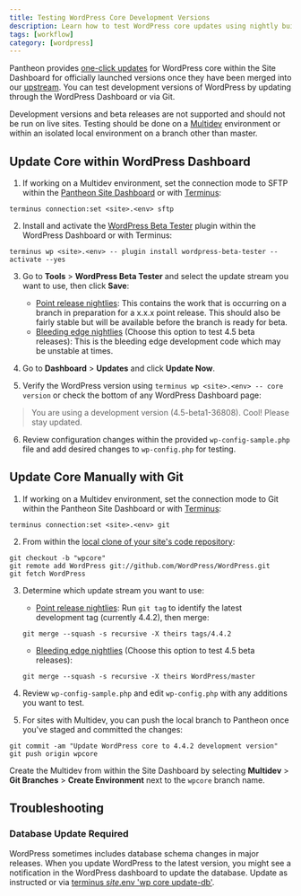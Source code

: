 ```yaml
---
title: Testing WordPress Core Development Versions
description: Learn how to test WordPress core updates using nightly builds of the current release or bleeding edge.
tags: [workflow]
category: [wordpress]
---
```

Pantheon provides [one-click updates](/core-updates/) for WordPress core within the Site Dashboard for officially launched versions once they have been merged into our [upstream](https://github.com/pantheon-systems/WordPress). You can test development versions of WordPress by updating through the WordPress Dashboard or via Git.

<Alert title="Warning" type="danger">

Development versions and beta releases are not supported and should not be run on live sites. Testing should be done on a [Multidev](/multidev/) environment or within an isolated local environment on a branch other than master.

</Alert>

## Update Core within WordPress Dashboard
1. If working on a Multidev environment, set the connection mode to SFTP within the [Pantheon Site Dashboard](/sftp/) or with [Terminus](/terminus):

 ```
 terminus connection:set <site>.<env> sftp
 ```

2. Install and activate the [WordPress Beta Tester](https://wordpress.org/plugins/wordpress-beta-tester/) plugin within the WordPress Dashboard or with Terminus:

 ```
 terminus wp <site>.<env> -- plugin install wordpress-beta-tester --activate --yes
 ```

3. Go to **Tools** > **WordPress Beta Tester** and select the update stream you want to use, then click **Save**:
   - [Point release nightlies](https://wordpress.org/download/nightly/): This contains the work that is occurring on a branch in preparation for a x.x.x point release. This should also be fairly stable but will be available before the branch is ready for beta.
   - [Bleeding edge nightlies](https://wordpress.org/download/beta) (Choose this option to test 4.5 beta releases): This is the bleeding edge development code which may be unstable at times.


4. Go to **Dashboard** > **Updates** and click **Update Now**.
5. Verify the WordPress version using `terminus wp <site>.<env> -- core version` or check the bottom of any WordPress Dashboard page:

  > You are using a development version (4.5-beta1-36808). Cool! Please stay updated.

6. Review configuration changes within the provided `wp-config-sample.php` file and add desired changes to `wp-config.php` for testing.


## Update Core Manually with Git
1. If working on a Multidev environment, set the connection mode to Git within the Pantheon Site Dashboard or with [Terminus](/terminus):

 ```
 terminus connection:set <site>.<env> git
 ```

2. From within the [local clone of your site's code repository](/git/#clone-your-site-codebase):

 ```
 git checkout -b "wpcore"
 git remote add WordPress git://github.com/WordPress/WordPress.git
 git fetch WordPress
 ```

3. Determine which update stream you want to use:
    - [Point release nightlies](https://wordpress.org/download/nightly/):
     Run `git tag` to identify the latest development tag (currently 4.4.2), then merge:

     ```
     git merge --squash -s recursive -X theirs tags/4.4.2
     ```

    - [Bleeding edge nightlies](https://wordpress.org/download/beta) (Choose this option to test 4.5 beta releases):

     ```
     git merge --squash -s recursive -X theirs WordPress/master
     ```

4. Review `wp-config-sample.php` and edit `wp-config.php` with any additions you want to test.

5. For sites with Multidev, you can push the local branch to Pantheon once you've staged and committed the changes:

 ```
 git commit -am "Update WordPress core to 4.4.2 development version"
 git push origin wpcore
 ```

Create the Multidev from within the Site Dashboard by selecting **Multidev** > **Git Branches** > **Create Environment** next to the `wpcore` branch name.

## Troubleshooting

### Database Update Required
WordPress sometimes includes database schema changes in major releases. When you update WordPress to the latest version, you might see a notification in the WordPress dashboard to update the database. Update as instructed or via [terminus $site.$env 'wp core update-db'](/terminus).
